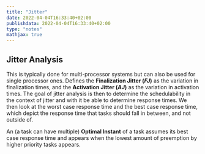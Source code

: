 ```yaml
---
title: "Jitter"
date: 2022-04-04T16:33:40+02:00
publishdata: 2022-04-04T16:33:40+02:00
type: "notes"
mathjax: true
---
```


## Jitter Analysis

This is typically done for multi-processor systems but can also be used for single processor ones. Defines the **Finalization Jitter ($FJ$)** as the variation in finalization times, and the **Activation Jitter ($AJ$)** as the variation in activation times. The goal of jitter analysis is then to determine the schedulability in the context of jitter and with it be able to determine response times. We then look at the worst case response time and the best case response time, which depict the response time that tasks should fall in between, and not outside of.

An (a task can have multiple) **Optimal Instant** of a task assumes its best case response time and appears when the lowest amount of preemption by higher priority tasks appears.
